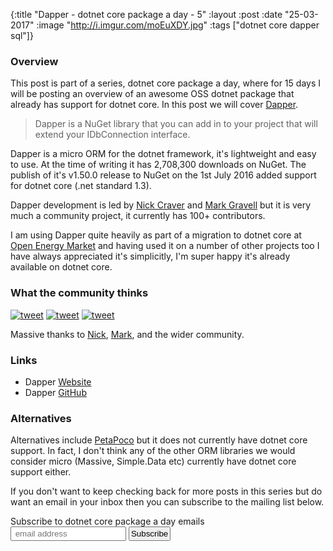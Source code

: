 {:title  "Dapper - dotnet core package a day - 5"
 :layout :post
 :date   "25-03-2017"
 :image  "http://i.imgur.com/moEuXDY.jpg"
 :tags   ["dotnet core dapper sql"]}


### Overview

This post is part of a series, dotnet core package a day, where for 15 days I will be posting an overview of an awesome OSS dotnet package that already has support for dotnet core. In this post we will cover [Dapper](https://github.com/StackExchange/Dapper).

> Dapper is a NuGet library that you can add in to your project that will extend your IDbConnection interface.

Dapper is a micro ORM for the dotnet framework, it's lightweight and easy to use. At the time of writing it has 2,708,300 downloads on NuGet. The publish of it's v1.50.0 release to NuGet on the 1st July 2016 added support for dotnet core (.net standard 1.3).

Dapper development is led by [Nick Craver](https://twitter.com/Nick_Craver) and [Mark Gravell](https://twitter.com/marcgravell) but it is very much a community project, it currently has 100+ contributors.

I am using Dapper quite heavily as part of a migration to dotnet core at [Open Energy Market](http://www.openenergymarket.com) and having used it on a number of other projects too I have always appreciated it's simplicitly, I'm super happy it's already available on dotnet core. 

### What the community thinks

[![tweet](http://i.imgur.com/NIpwcCg.png)](https://twitter.com/CallumVass/status/844537339183542272)
[![tweet](http://i.imgur.com/t3XTLDE.png)](https://twitter.com/reverentgeek/status/839638440199110657)
[![tweet](http://i.imgur.com/XpvNgcd.png)](https://twitter.com/KerryRitter/status/788537959410610178)

Massive thanks to [Nick](https://twitter.com/Nick_Craver), [Mark](https://twitter.com/marcgravell), and the wider community.

### Links

* Dapper [Website](https://stackexchange.github.io/Dapper/)
* Dapper [GitHub](https://github.com/StackExchange/Dapper)

### Alternatives

Alternatives include [PetaPoco](https://github.com/CollaboratingPlatypus/PetaPoco) but it does not currently have dotnet core support. In fact, I don't think any of the other ORM libraries we would consider micro (Massive, Simple.Data etc) currently have dotnet core support either. 

If you don't want to keep checking back for more posts in this series but do want an email in your inbox then you can subscribe to the mailing list below.

<link href="//cdn-images.mailchimp.com/embedcode/slim-10_7.css" rel="stylesheet" type="text/css">
<div id="mc_embed_signup">
<form action="//xyz.us15.list-manage.com/subscribe/post?u=b6063259bae6e4712948e9cb9&amp;id=802d24879d" method="post" id="mc-embedded-subscribe-form" name="mc-embedded-subscribe-form" class="validate" target="_blank" novalidate>
<div id="mc_embed_signup_scroll">
<label for="mce-EMAIL">Subscribe to dotnet core package a day emails </label>
<br />
<input style="padding:2px;" type="email" value="" name="EMAIL" class="email" id="mce-EMAIL" placeholder=" email address" required>
<!-- real people should not fill this in and expect good things - do not remove this or risk form bot signups-->
<div style="position: absolute; left: -5000px;" aria-hidden="true"><input type="text" name="b_b6063259bae6e4712948e9cb9_802d24879d" tabindex="-1" value=""></div>
<input style="padding:2px;" type="submit" value="Subscribe" name="subscribe" id="mc-embedded-subscribe" class="button"></div>
</div>
</form>
</div>
